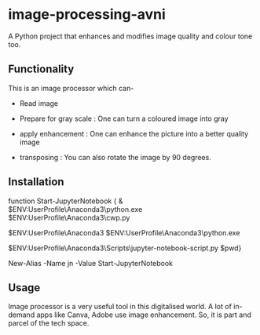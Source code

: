 # image-processing-avni

A Python project that enhances and modifies image quality and colour tone too.

## Functionality

This is an image processor which can-
- Read image 


- Prepare for gray scale : One can turn a coloured image into gray 


- apply enhancement : One can enhance the picture into a better quality image


- transposing : You can also rotate the image by 90 degrees. 

## Installation

function Start-JupyterNotebook { & $ENV:UserProfile\Anaconda3\python.exe $ENV:UserProfile\Anaconda3\cwp.py 

$ENV:UserProfile\Anaconda3 $ENV:UserProfile\Anaconda3\python.exe 

$ENV:UserProfile\Anaconda3\Scripts\jupyter-notebook-script.py $pwd}

New-Alias -Name jn -Value Start-JupyterNotebook

## Usage

Image processor is a very useful tool in this digitalised world. A lot of in-demand apps like Canva, Adobe use image enhancement. So, it is part and parcel of the tech space.
